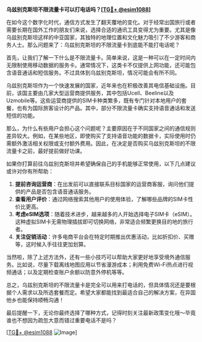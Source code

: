 **乌兹别克斯坦不限流量卡可以打电话吗？[[TG💪+ @esim1088](https://t.me/s/esim1088)]**

在如今这个数字化时代，通信方式发生了翻天覆地的变化。对于经常出国旅行或者需要长期在国外工作的朋友们来说，选择合适的通讯工具变得尤为重要。尤其是像乌兹别克斯坦这样的中亚国家，其独特的地理位置和文化魅力吸引了不少游客和商务人士。那么问题来了：乌兹别克斯坦的不限流量卡到底能不能打电话呢？

首先，让我们了解一下什么是不限流量卡。简单来说，这是一种可以在一定时间内无限制使用移动数据的服务卡。通常情况下，这类卡不仅提供上网功能，还可能包含语音通话和短信服务。不过具体到乌兹别克斯坦，情况可能会有所不同。

乌兹别克斯坦作为一个快速发展的国家，近年来也在积极改善其电信基础设施。目前，该国主要由几家大型运营商提供服务，其中包括Ucell、Beeline以及Uzmobile等。这些运营商提供的SIM卡种类繁多，既有专门针对本地用户的套餐，也有为国际旅客设计的产品。其中，部分不限流量卡确实支持语音通话和发送短信的功能。

那么，为什么有些用户会担心这个问题呢？主要原因在于不同国家之间的通信规则差异较大。例如，在某些地区，即使购买了支持语音功能的数据卡，实际使用时仍需额外激活相关权限或支付额外费用。因此，在决定是否购买乌兹别克斯坦的不限流量卡之前，最好提前做好功课。

如果你打算前往乌兹别克斯坦并希望确保自己的手机能够正常使用，以下几点建议或许对你有所帮助：

1. **提前咨询运营商**：在出发前可以直接联系目标国家的运营商客服，询问他们提供的产品是否包含语音通话服务。
2. **查看用户评价**：通过网络搜索其他用户的使用体验，了解哪些品牌的SIM卡性价比更高。
3. **考虑eSIM选项**：随着技术进步，越来越多的人开始选择电子SIM卡（eSIM）。这种虚拟SIM卡无需物理插拔即可切换网络，非常适合频繁更换目的地的旅行者。
4. **关注促销活动**：许多电商平台会在特定时期推出优惠活动，比如折扣价、买赠等，这时候入手往往更加划算。

当然啦，除了上述方法外，还有一些小技巧可以帮助大家更好地享受境外通信服务。比如说，尽量下载离线地图应用以节省漫游成本；利用免费Wi-Fi热点进行视频通话；以及定期检查账户余额以防意外停机等等。

总之，乌兹别克斯坦的不限流量卡是完全可以用来打电话的，但具体情况还是要根据个人需求以及所选套餐而定。希望大家都能找到最适合自己的解决方案，在异国他乡也能保持顺畅沟通！

最后提醒一下，无论你最终选择了哪种方式，记得时刻关注最新政策变化哦～毕竟谁也不想因为疏忽大意而错过重要电话不是吗？

[[TG💪+ @esim1088](https://t.me/s/esim1088) ![Image](https://i.postimg.cc/4NQfJmqS/Snipaste-2025-05-13-00-14-12.png)]